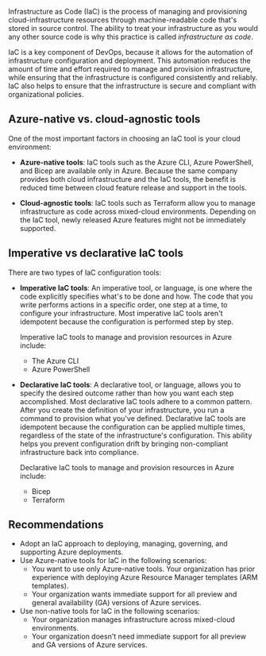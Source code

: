 Infrastructure as Code (IaC) is the process of managing and provisioning cloud-infrastructure
resources through machine-readable code that's stored in source control. The ability to treat your
infrastructure as you would any other source code is why this practice is called *infrastructure as
code*.

IaC is a key component of DevOps, because it allows for the automation of infrastructure configuration
and deployment. This automation reduces the amount of time and effort required to manage and
provision infrastructure, while ensuring that the infrastructure is configured consistently and
reliably. IaC also helps to ensure that the infrastructure is secure and compliant with
organizational policies.

## Azure-native vs. cloud-agnostic tools

One of the most important factors in choosing an IaC tool is your cloud environment:

- **Azure-native tools**: IaC tools such as the Azure CLI, Azure PowerShell, and Bicep are available
  only in Azure. Because the same company provides both cloud infrastructure and the IaC tools, the benefit is reduced time between cloud feature release and support in the tools.

- **Cloud-agnostic tools**: IaC tools such as Terraform allow you to manage infrastructure as code
  across mixed-cloud environments. Depending on the IaC tool, newly released Azure features might not
  be immediately supported.

## Imperative vs declarative IaC tools

There are two types of IaC configuration tools:

- **Imperative IaC tools**: An imperative tool, or language, is one where the code explicitly
  specifies what's to be done and how. The code that you write performs actions in a specific order, one
  step at a time, to configure your infrastructure. Most imperative IaC tools aren't idempotent
  because the configuration is performed step by step.

  Imperative IaC tools to manage and provision resources in Azure include:

  - The Azure CLI
  - Azure PowerShell

- **Declarative IaC tools**: A declarative tool, or language, allows you to specify the desired
  outcome rather than how you want each step accomplished. Most declarative IaC tools adhere to a
  common pattern. After you create the definition of your infrastructure, you run a command to
  provision what you've defined. Declarative IaC tools are idempotent because the configuration can be
  applied multiple times, regardless of the state of the infrastructure's configuration. This ability helps you prevent configuration drift by bringing non-compliant infrastructure back into compliance.

  Declarative IaC tools to manage and provision resources in Azure include:

  - Bicep
  - Terraform

## Recommendations

- Adopt an IaC approach to deploying, managing, governing, and supporting Azure deployments.
- Use Azure-native tools for IaC in the following scenarios:
  - You want to use only Azure-native tools. Your organization has prior experience with deploying Azure Resource Manager templates (ARM templates).
  - Your organization wants immediate support for all preview and general availability (GA) versions of Azure services.
- Use non-native tools for IaC in the following scenarios:
  - Your organization manages infrastructure across mixed-cloud environments.
  - Your organization doesn't need immediate support for all preview and GA versions of
    Azure services.
